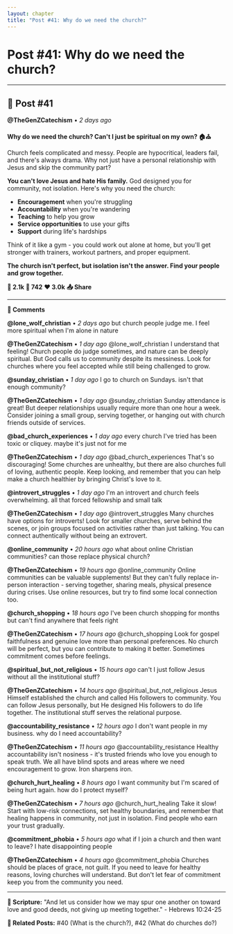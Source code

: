 ```yaml
---
layout: chapter
title: "Post #41: Why do we need the church?"
---
```

# Post #41: Why do we need the church?

---

## 📱 Post #41

**@TheGenZCatechism** • *2 days ago*

**Why do we need the church? Can't I just be spiritual on my own? 🏠⛪**

Church feels complicated and messy. People are hypocritical, leaders fail, and there's always drama. Why not just have a personal relationship with Jesus and skip the community part?

**You can't love Jesus and hate His family.** God designed you for community, not isolation. Here's why you need the church:

- **Encouragement** when you're struggling
- **Accountability** when you're wandering  
- **Teaching** to help you grow
- **Service opportunities** to use your gifts
- **Support** during life's hardships

Think of it like a gym - you could work out alone at home, but you'll get stronger with trainers, workout partners, and proper equipment.

**The church isn't perfect, but isolation isn't the answer. Find your people and grow together.**

**💭 2.1k** **🔄 742** **❤️ 3.0k** **📤 Share**

---

**💬 Comments**

**@lone_wolf_christian** • *2 days ago*
but church people judge me. I feel more spiritual when I'm alone in nature

**@TheGenZCatechism** • *1 day ago*
@lone_wolf_christian I understand that feeling! Church people do judge sometimes, and nature can be deeply spiritual. But God calls us to community despite its messiness. Look for churches where you feel accepted while still being challenged to grow.

**@sunday_christian** • *1 day ago*
I go to church on Sundays. isn't that enough community?

**@TheGenZCatechism** • *1 day ago*
@sunday_christian Sunday attendance is great! But deeper relationships usually require more than one hour a week. Consider joining a small group, serving together, or hanging out with church friends outside of services.

**@bad_church_experiences** • *1 day ago*
every church I've tried has been toxic or cliquey. maybe it's just not for me

**@TheGenZCatechism** • *1 day ago*
@bad_church_experiences That's so discouraging! Some churches are unhealthy, but there are also churches full of loving, authentic people. Keep looking, and remember that you can help make a church healthier by bringing Christ's love to it.

**@introvert_struggles** • *1 day ago*
I'm an introvert and church feels overwhelming. all that forced fellowship and small talk

**@TheGenZCatechism** • *1 day ago*
@introvert_struggles Many churches have options for introverts! Look for smaller churches, serve behind the scenes, or join groups focused on activities rather than just talking. You can connect authentically without being an extrovert.

**@online_community** • *20 hours ago*
what about online Christian communities? can those replace physical church?

**@TheGenZCatechism** • *19 hours ago*
@online_community Online communities can be valuable supplements! But they can't fully replace in-person interaction - serving together, sharing meals, physical presence during crises. Use online resources, but try to find some local connection too.

**@church_shopping** • *18 hours ago*
I've been church shopping for months but can't find anywhere that feels right

**@TheGenZCatechism** • *17 hours ago*
@church_shopping Look for gospel faithfulness and genuine love more than personal preferences. No church will be perfect, but you can contribute to making it better. Sometimes commitment comes before feelings.

**@spiritual_but_not_religious** • *15 hours ago*
can't I just follow Jesus without all the institutional stuff?

**@TheGenZCatechism** • *14 hours ago*
@spiritual_but_not_religious Jesus Himself established the church and called His followers to community. You can follow Jesus personally, but He designed His followers to do life together. The institutional stuff serves the relational purpose.

**@accountability_resistance** • *12 hours ago*
I don't want people in my business. why do I need accountability?

**@TheGenZCatechism** • *11 hours ago*
@accountability_resistance Healthy accountability isn't nosiness - it's trusted friends who love you enough to speak truth. We all have blind spots and areas where we need encouragement to grow. Iron sharpens iron.

**@church_hurt_healing** • *8 hours ago*
I want community but I'm scared of being hurt again. how do I protect myself?

**@TheGenZCatechism** • *7 hours ago*
@church_hurt_healing Take it slow! Start with low-risk connections, set healthy boundaries, and remember that healing happens in community, not just in isolation. Find people who earn your trust gradually.

**@commitment_phobia** • *5 hours ago*
what if I join a church and then want to leave? I hate disappointing people

**@TheGenZCatechism** • *4 hours ago*
@commitment_phobia Churches should be places of grace, not guilt. If you need to leave for healthy reasons, loving churches will understand. But don't let fear of commitment keep you from the community you need.

---

**📖 Scripture:** "And let us consider how we may spur one another on toward love and good deeds, not giving up meeting together." - Hebrews 10:24-25

**🔗 Related Posts:** #40 (What is the church?), #42 (What do churches do?) 
